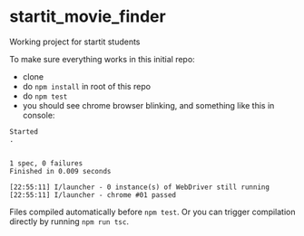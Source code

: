 # startit_movie_finder
Working project for startit students


To make sure everything works in this initial repo:
- clone
- do `npm install` in root of this repo
- do `npm test`
- you should see chrome browser blinking, and something like this in console:
```
Started
.


1 spec, 0 failures
Finished in 0.009 seconds

[22:55:11] I/launcher - 0 instance(s) of WebDriver still running
[22:55:11] I/launcher - chrome #01 passed
```


Files compiled automatically before `npm test`. 
Or you can trigger compilation directly by running `npm run tsc`.

